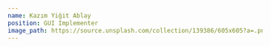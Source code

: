 ```yaml
---
name: Kazım Yiğit Ablay
position: GUI Implementer
image_path: https://source.unsplash.com/collection/139386/605x605?a=.png
---
```

